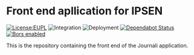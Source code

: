 # Front end apllication for IPSEN

[![License:EUPL](https://img.shields.io/badge/License-EUPLv.1.2-brightgreen.svg)](https://opensource.org/licenses/EUPL-1.2)
![Integration](https://github.com/journalio/frontend/workflows/web/badge.svg)
![Deployment](https://github.com/journalio/frontend/workflows/Publish%20Api%20Docker%20Image/badge.svg)
[![Dependabot Status](https://api.dependabot.com/badges/status?host=github&repo=journalio/frontend)](https://dependabot.com)
[![Bors enabled](https://bors.tech/images/badge_small.svg)](https://app.bors.tech/repositories/23668)

This is the repository containing the front end of the Journali application.
